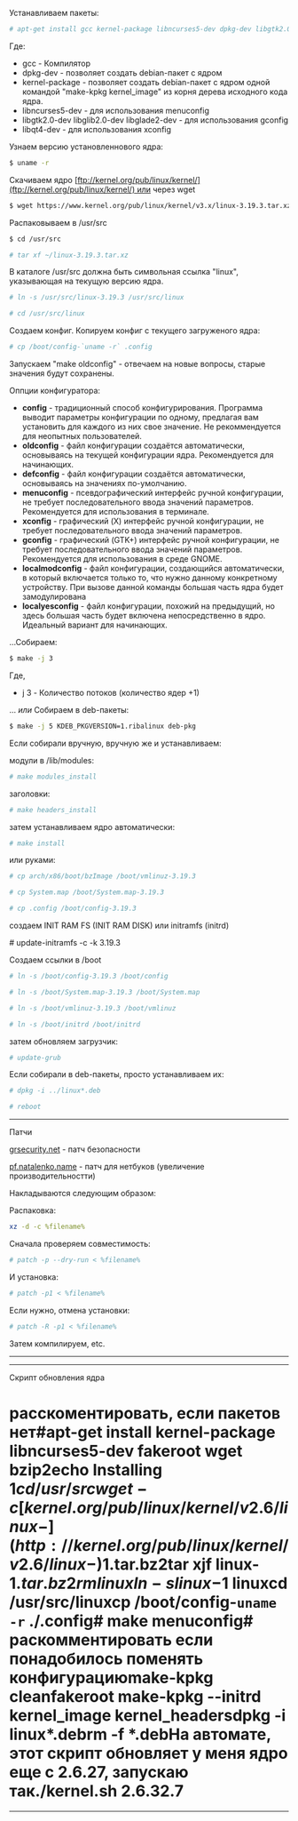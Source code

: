 Устанавливаем пакеты:
```bash
# apt-get install gcc kernel-package libncurses5-dev dpkg-dev libgtk2.0-dev libglib2.0-dev libglade2-dev libqt4-dev

```

Где:

-   gcc - Компилятор
-   dpkg-dev - позволяет создать debian-пакет с ядром
-   kernel-package - позволяет создать debian-пакет с ядром одной командой "make-kpkg kernel_image" из корня дерева исходного кода ядра.
-   libncurses5-dev - для использования menuconfig
-   libgtk2.0-dev libglib2.0-dev libglade2-dev - для использования gconfig
-   libqt4-dev - для использования xconfig

Узнаем версию установленнового ядра:
```bash
$ uname -r
```
Скачиваем ядро [ftp://kernel.org/pub/linux/kernel/](ftp://kernel.org/pub/linux/kernel/) или через wget
```bash
$ wget https://www.kernel.org/pub/linux/kernel/v3.x/linux-3.19.3.tar.xz
```
Распаковываем в /usr/src
```bash
$ cd /usr/src

# tar xf ~/linux-3.19.3.tar.xz
```
В каталоге /usr/src должна быть символьная ссылка "linux", указывающая на текущую версию ядра.
```bash
# ln -s /usr/src/linux-3.19.3 /usr/src/linux

# cd /usr/src/linux
```
Создаем конфиг. Копируем конфиг с текущего загруженого ядра:
```bash
# cp /boot/config-`uname -r` .config
```
Запускаем "make oldconfig" - отвечаем на новые вопросы, старые значения будут сохранены.

Оппции конфигуратора:

-   **config** - традиционный способ конфигурирования. Программа выводит параметры конфигурации по одному, предлагая вам установить для каждого из них свое значение. Не рекоммендуется для неопытных пользователей.
-   **oldconfig** - файл конфигурации создаётся автоматически, основываясь на текущей конфигурации ядра. Рекомендуется для начинающих.
-   **defconfig** - файл конфигурации создаётся автоматически, основываясь на значениях по-умолчанию.
-   **menuconfig** - псевдографический интерфейс ручной конфигурации, не требует последовательного ввода значений параметров. Рекомендуется для использования в терминале.
-   **xconfig** - графический (X) интерфейс ручной конфигурации, не требует последовательного ввода значений параметров.
-   **gconfig** - графический (GTK+) интерфейс ручной конфигурации, не требует последовательного ввода значений параметров. Рекомендуется для использования в среде GNOME.
-   **localmodconfig** - файл конфигурации, создающийся автоматически, в который включается только то, что нужно данному конкретному устройству. При вызове данной команды большая часть ядра будет замодулирована
-   **localyesconfig** - файл конфигурации, похожий на предыдущий, но здесь большая часть будет включена непосредственно в ядро. Идеальный вариант для начинающих.

...Собираем:
```bash
$ make -j 3
```
Где,

-   j 3 - Количество потоков (количество ядер +1)

... _или_ Собираем в deb-пакеты:
```bash
$ make -j 5 KDEB_PKGVERSION=1.ribalinux deb-pkg
```
Если собирали вручную, вручную же и устанавливаем:

модули в /lib/modules:
```bash
# make modules_install
```
заголовки:
```bash
# make headers_install
```
затем устанавливаем ядро автоматически:
```bash
# make install
```
или руками:
```bash
# cp arch/x86/boot/bzImage /boot/vmlinuz-3.19.3

# cp System.map /boot/System.map-3.19.3

# cp .config /boot/config-3.19.3
```

создаем INIT RAM FS (INIT RAM DISK) или initramfs (initrd)

# update-initramfs -c -k 3.19.3

Создаем ссылки в /boot

```bash
# ln -s /boot/config-3.19.3 /boot/config

# ln -s /boot/System.map-3.19.3 /boot/System.map

# ln -s /boot/vmlinuz-3.19.3 /boot/vmlinuz

# ln -s /boot/initrd /boot/initrd
```

затем обновляем загрузчик:

```py
# update-grub
```

Если собирали в deb-пакеты, просто устанавливаем их:

```py
# dpkg -i ../linux*.deb

# reboot
```

---

Патчи

[grsecurity.net](http://grsecurity.net) - патч безопасности

[pf.natalenko.name](http://pf.natalenko.name) - патч для нетбуков (увеличение производительностти)

Накладываются следующим образом:

Распаковка:

```bash
xz -d -c %filename%
```

Сначала проверяем совместимость:

```bash
# patch -p --dry-run < %filename%
```

И установка:

```bash
# patch -p1 < %filename%
```

Если нужно, отмена установки:

```bash
# patch -R -p1 < %filename%
```

Затем компилируем, etc.

---

---

Скрипт обновления ядра

# расскоментировать, если пакетов нет#apt-get install kernel-package libncurses5-dev fakeroot wget bzip2echo Installing $1cd /usr/srcwget -c [kernel.org/pub/linux/kernel/v2.6/linux-](http://kernel.org/pub/linux/kernel/v2.6/linux-)$1.tar.bz2tar xjf linux-$1.tar.bz2rm linuxln -s linux-$1 linuxcd /usr/src/linuxcp /boot/config-`uname -r` ./.config# make menuconfig# раскомментировать если понадобилось поменять конфигурациюmake-kpkg cleanfakeroot make-kpkg --initrd kernel_image kernel_headersdpkg -i linux*.debrm -f *.debНа автомате, этот скрипт обновляет у меня ядро еще с 2.6.27, запускаю так./kernel.sh 2.6.32.7

---